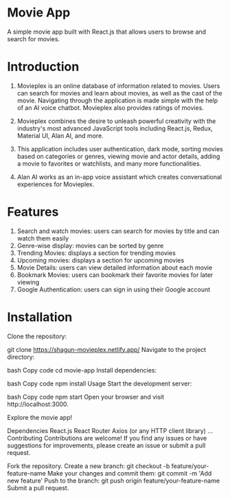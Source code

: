 # Movie App
A simple movie app built with React.js that allows users to browse and search for movies.

# Introduction
1. Movieplex is an online database of information related to movies. Users can search for movies and learn about movies, as well as the cast of the movie. Navigating through the application is made simple with the help of an AI voice chatbot.  Movieplex also provides ratings of movies.

2. Movieplex combines the desire to unleash powerful creativity with the industry's most advanced JavaScript tools including React.js, Redux, Material UI, Alan AI, and more.

3. This application includes user authentication, dark mode, sorting movies based on categories or genres, viewing movie and actor details, adding a movie to favorites or watchlists, and many more functionalities.

4. Alan AI works as an in-app voice assistant which creates conversational experiences for  Movieplex.

# Features
1. Search and watch movies: users can search for movies by title and can watch them easily
2. Genre-wise display: movies can be sorted by genre
3. Trending Movies: displays a section for trending movies
4. Upcoming movies: displays a section for upcoming movies
5. Movie Details: users can view detailed information about each movie
6. Bookmark Movies: users can bookmark their favorite movies for later viewing
7. Google Authentication: users can sign in using their Google account




# Installation
Clone the repository:

git clone https://shagun-movieplex.netlify.app/
Navigate to the project directory:

bash Copy code cd movie-app Install dependencies:

bash Copy code npm install Usage Start the development server:

bash Copy code npm start Open your browser and visit http://localhost:3000.

Explore the movie app!

Dependencies React.js React Router Axios (or any HTTP client library) ... Contributing Contributions are welcome! If you find any issues or have suggestions for improvements, please create an issue or submit a pull request.

Fork the repository. Create a new branch: git checkout -b feature/your-feature-name Make your changes and commit them: git commit -m 'Add new feature' Push to the branch: git push origin feature/your-feature-name Submit a pull request.
